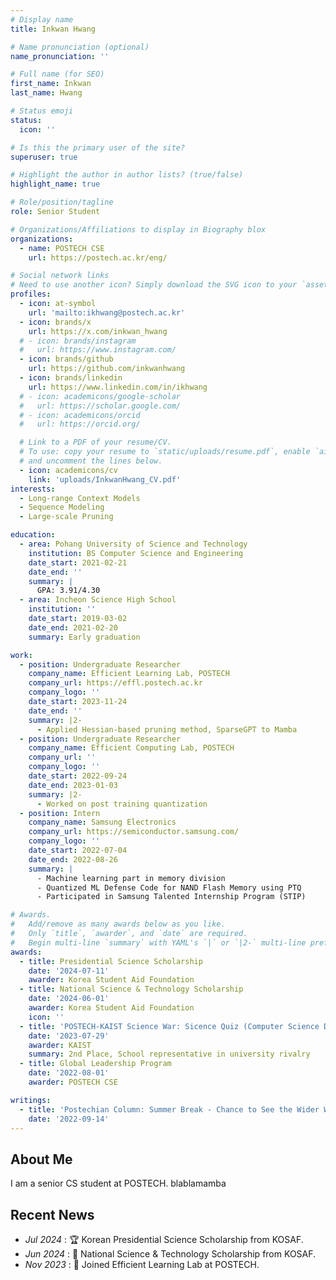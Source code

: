 ```yaml
---
# Display name
title: Inkwan Hwang

# Name pronunciation (optional)
name_pronunciation: ''

# Full name (for SEO)
first_name: Inkwan
last_name: Hwang

# Status emoji
status:
  icon: ''

# Is this the primary user of the site?
superuser: true

# Highlight the author in author lists? (true/false)
highlight_name: true

# Role/position/tagline
role: Senior Student

# Organizations/Affiliations to display in Biography blox
organizations:
  - name: POSTECH CSE
    url: https://postech.ac.kr/eng/

# Social network links
# Need to use another icon? Simply download the SVG icon to your `assets/media/icons/` folder.
profiles:
  - icon: at-symbol
    url: 'mailto:ikhwang@postech.ac.kr'
  - icon: brands/x
    url: https://x.com/inkwan_hwang
  # - icon: brands/instagram
  #   url: https://www.instagram.com/
  - icon: brands/github
    url: https://github.com/inkwanhwang
  - icon: brands/linkedin
    url: https://www.linkedin.com/in/ikhwang
  # - icon: academicons/google-scholar
  #   url: https://scholar.google.com/
  # - icon: academicons/orcid
  #   url: https://orcid.org/

  # Link to a PDF of your resume/CV.
  # To use: copy your resume to `static/uploads/resume.pdf`, enable `ai` icons in `params.yaml`,
  # and uncomment the lines below.
  - icon: academicons/cv
    link: 'uploads/InkwanHwang_CV.pdf'
interests:
  - Long-range Context Models
  - Sequence Modeling
  - Large-scale Pruning

education:
  - area: Pohang University of Science and Technology
    institution: BS Computer Science and Engineering
    date_start: 2021-02-21
    date_end: ''
    summary: |
      GPA: 3.91/4.30
  - area: Incheon Science High School
    institution: ''
    date_start: 2019-03-02
    date_end: 2021-02-20
    summary: Early graduation

work:
  - position: Undergraduate Researcher
    company_name: Efficient Learning Lab, POSTECH
    company_url: https://effl.postech.ac.kr
    company_logo: ''
    date_start: 2023-11-24  
    date_end: ''
    summary: |2-
      - Applied Hessian-based pruning method, SparseGPT to Mamba
  - position: Undergraduate Researcher
    company_name: Efficient Computing Lab, POSTECH
    company_url: ''
    company_logo: ''
    date_start: 2022-09-24  
    date_end: 2023-01-03
    summary: |2-
      - Worked on post training quantization
  - position: Intern
    company_name: Samsung Electronics
    company_url: https://semiconductor.samsung.com/
    company_logo: ''
    date_start: 2022-07-04
    date_end: 2022-08-26
    summary: |
      - Machine learning part in memory division
      - Quantized ML Defense Code for NAND Flash Memory using PTQ
      - Participated in Samsung Talented Internship Program (STIP)

# Awards.
#   Add/remove as many awards below as you like.
#   Only `title`, `awarder`, and `date` are required.
#   Begin multi-line `summary` with YAML's `|` or `|2-` multi-line prefix and indent 2 spaces below.
awards:
  - title: Presidential Science Scholarship
    date: '2024-07-11'
    awarder: Korea Student Aid Foundation
  - title: National Science & Technology Scholarship
    date: '2024-06-01'
    awarder: Korea Student Aid Foundation
    icon: ''
  - title: 'POSTECH-KAIST Science War: Sicence Quiz (Computer Science Division)'
    date: '2023-07-29'
    awarder: KAIST
    summary: 2nd Place, School representative in university rivalry
  - title: Global Leadership Program
    date: '2022-08-01'
    awarder: POSTECH CSE

writings:
  - title: 'Postechian Column: Summer Break - Chance to See the Wider World'
    date: '2022-09-14'
---
```


## About Me

I am a senior CS student at POSTECH. blablamamba


## Recent News
- *Jul 2024* : 🏆 Korean Presidential Science Scholarship from KOSAF.
- *Jun 2024* : 🎉 National Science & Technology Scholarship from KOSAF.
- *Nov 2023* : 🧪 Joined Efficient Learning Lab at POSTECH.